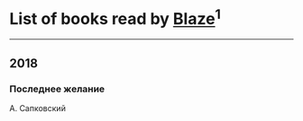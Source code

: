 # List of books read by [Blaze](https://www.facebook.com/profile.php?id=405143526966995)<sup>1</sup>
---

## 2018

### Последнее желание
А. Сапковский



